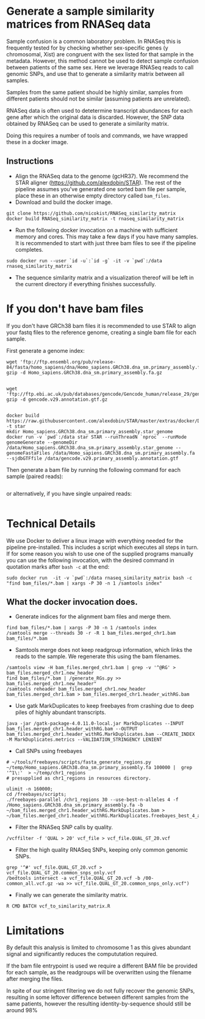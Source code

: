 # Generate a sample similarity matrices from RNASeq data
Sample confusion is a common laboratory problem. In RNASeq this is frequently tested for by checking whether sex-specific genes (y chromosomal, Xist) are congruent with the sex listed for that sample in the metadata. However, this method cannot be used to detect sample confusion between patients of the same sex. Here we leverage RNASeq reads to call genomic SNPs, and use that to generate a similarity matrix between all samples. 

Samples from the same patient should be highly similar, samples from different patients should not be similar (assuming patients are unrelated).

RNASeq data is often used to detetermine transcript abundances for each gene after which the original data is discarded. However, the SNP data obtained by RNASeq can be used to generate a similarity matrix.

Doing this requires a number of tools and commands, we have wrapped these in a docker image. 

## Instructions
- Align the RNASeq data to the genome (gcHR37). We recommend the STAR aligner (https://github.com/alexdobin/STAR). The rest of the pipeline assumes you've generated one sorted bam file per sample, place these in an otherwise empty directory called `bam_files`. 
- Download and build the docker image.
```
git clone https://github.com/nicokist/RNASeq_similarity_matrix
docker build RNASeq_similarity_matrix -t rnaseq_similarity_matrix
```
- Run the following docker invocation on a machine with sufficient memory and cores. This may take a few days if you have many samples. It is recommended to start with just three bam files to see if the pipeline completes.
```
sudo docker run --user `id -u`:`id -g` -it -v `pwd`:/data rnaseq_similarity_matrix
```
- The sequence similarity matrix and a visualization thereof will be left in the current directory if everything finishes successfully.


# If you don't have bam files
If you don't have GRCh38 bam files it is recommended to use STAR to align your fastq files to the reference genome, creating a single bam file for each sample.

First generate a genome index:
```
wget 'ftp://ftp.ensembl.org/pub/release-84/fasta/homo_sapiens/dna/Homo_sapiens.GRCh38.dna_sm.primary_assembly.fa.gz'
gzip -d Homo_sapiens.GRCh38.dna_sm.primary_assembly.fa.gz


wget 'ftp://ftp.ebi.ac.uk/pub/databases/gencode/Gencode_human/release_29/gencode.v29.annotation.gtf.gz'
gzip -d gencode.v29.annotation.gtf.gz


docker build https://raw.githubusercontent.com/alexdobin/STAR/master/extras/docker/Dockerfile -t star
mkdir Homo_sapiens.GRCh38.dna_sm.primary_assembly.star_genome
docker run -v `pwd`:/data star STAR --runThreadN `nproc` --runMode genomeGenerate --genomeDir /data/Homo_sapiens.GRCh38.dna_sm.primary_assembly.star_genome --genomeFastaFiles /data/Homo_sapiens.GRCh38.dna_sm.primary_assembly.fa --sjdbGTFfile /data/gencode.v29.primary_assembly.annotation.gtf
```

Then generate a bam file by running the following command for each sample (paired reads):

```

```

or alternatively, if you have single unpaired reads:

```

```


# Technical Details
We use Docker to deliver a linux image with everything needed for the pipeline pre-installed. This includes a script which executes all steps in turn. If for some reason you wish to use one of the supplied programs manually you can use the following invocation, with the desired command in quotation marks after `bash -c` at the end:

```
sudo docker run  -it -v `pwd`:/data rnaseq_similarity_matrix bash -c "find bam_files/*.bam | xargs -P 30 -n 1 /samtools index"
```

## What the docker invocation does.
- Generate indices for the alignment bam files and merge them.

```
find bam_files/*.bam | xargs -P 30 -n 1 /samtools index
/samtools merge --threads 30 -r -R 1 bam_files.merged_chr1.bam bam_files/*.bam
```

- Samtools merge does not keep readgroup information, which links the reads to the sample. We regenerate this using the bam filenames.

```
/samtools view -H bam_files.merged_chr1.bam | grep -v '^@RG' > bam_files.merged_chr1.new_header
find bam_files/*.bam | /generate_RGs.py >> bam_files.merged_chr1.new_header"
/samtools reheader bam_files.merged_chr1.new_header bam_files.merged_chr1.bam > bam_files.merged_chr1.header_withRG.bam
```
 - Use gatk MarkDuplicates to keep freebayes from crashing due to deep piles of highly abundant transcripts.

```
java -jar /gatk-package-4.0.11.0-local.jar MarkDuplicates --INPUT bam_files.merged_chr1.header_withRG.bam --OUTPUT bam_files.merged_chr1.header_withRG.MarkDuplicates.bam --CREATE_INDEX -M MarkDuplicates.metrics --VALIDATION_STRINGENCY LENIENT
```
 
- Call SNPs using freebayes

```
# ~/tools/freebayes/scripts/fasta_generate_regions.py ~/temp/Homo_sapiens.GRCh38.dna_sm.primary_assembly.fa 100000 |  grep '^1\:'  > ~/temp/chr1_regions
# presupplied as chr1_regions in resources directory.

ulimit -n 160000; 
cd /freebayes/scripts; 
./freebayes-parallel /chr1_regions 30 --use-best-n-alleles 4 -f /Homo_sapiens.GRCh38.dna_sm.primary_assembly.fa -b ~/bam_files.merged_chr1.header_withRG.MarkDuplicates.bam > ~/bam_files.merged_chr1.header_withRG.MarkDuplicates.freebayes_best_4_alleles.vcf;
```

- Filter the RNASeq SNP calls by quality.

```
/vcffilter -f 'QUAL > 20' vcf_file > vcf_file.QUAL_GT_20.vcf
```

- Filter the high quality RNASeq SNPs, keeping only common genomic SNPs.

```
grep '^#' vcf_file.QUAL_GT_20.vcf > vcf_file.QUAL_GT_20.common_snps_only.vcf
/bedtools intersect -a vcf_file.QUAL_GT_20.vcf -b /00-common_all.vcf.gz -wa >> vcf_file.QUAL_GT_20.common_snps_only.vcf")
```

- Finally we can generate the similarity matrix.

```
R CMD BATCH vcf_to_similarity_matrix.R
```



# Limitations
By default this analysis is limited to chromosome 1 as this gives abundant signal and significantly reduces the compututation required.

If the bam file entrypoint is used we require a different BAM file be provided for each sample, as the readgroups will be overwritten using the filename after merging the files.

In spite of our stringent filtering we do not fully recover the genomic SNPs, resulting in some leftover difference between different samples from the same patients, however the resulting identity-by-sequence should still be around 98%
